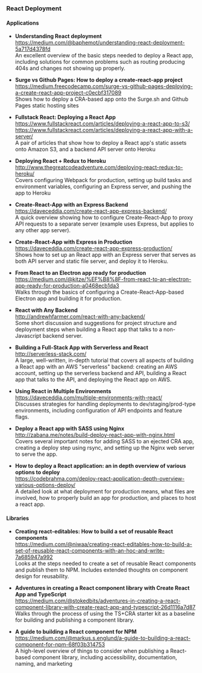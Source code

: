 ### React Deployment

#### Applications

- **Understanding React deployment**  
  https://medium.com/@baphemot/understanding-react-deployment-5a717d4378fd  
  An excellent overview of the basic steps needed to deploy a React app, including solutions for common problems such as routing producing 404s and changes not showing up properly.
  
- **Surge vs Github Pages: How to deploy a create-react-app project**  
  https://medium.freecodecamp.com/surge-vs-github-pages-deploying-a-create-react-app-project-c0ecbf317089  
  Shows how to deploy a CRA-based app onto the Surge.sh and Github Pages static hosting sites
  
- **Fullstack React: Deploying a React App**  
  https://www.fullstackreact.com/articles/deploying-a-react-app-to-s3/  
  https://www.fullstackreact.com/articles/deploying-a-react-app-with-a-server/  
  A pair of articles that show how to deploy a React app's static assets onto Amazon S3, and a backend API server onto Heroku
  
- **Deploying React + Redux to Heroku**  
  http://www.thegreatcodeadventure.com/deploying-react-redux-to-heroku/  
  Covers configuring Webpack for production, setting up build tasks and environment variables, configuring an Express server, and pushing the app to Heroku
  
- **Create-React-App with an Express Backend**  
  https://daveceddia.com/create-react-app-express-backend/  
  A quick overview showing how to configure Create-React-App to proxy API requests to a separate server (example uses Express, but applies to any other app server).
  
- **Create-React-App with Express in Production**  
  https://daveceddia.com/create-react-app-express-production/  
  Shows how to set up an React app with an Express server that serves as both API server and static file server, and deploy it to Heroku.
  
- **From React to an Electron app ready for production**  
  https://medium.com/@kitze/%EF%B8%8F-from-react-to-an-electron-app-ready-for-production-a0468ecb1da3  
  Walks through the basics of configuring a Create-React-App-based Electron app and building it for production.
  
- **React with Any Backend**  
  http://andrewhfarmer.com/react-with-any-backend/  
  Some short discussion and suggestions for project structure and deployment steps when building a React app that talks to a non-Javascript backend server.
  
- **Building a Full-Stack App with Serverless and React**  
  http://serverless-stack.com/  
  A large, well-written, in-depth tutorial that covers all aspects of building a React app with an AWS "serverless" backend: creating an AWS account, setting up the serverless backend and API, building a React app that talks to the API, and deploying the React app on AWS.
  
- **Using React in Multiple Environments**  
  https://daveceddia.com/multiple-environments-with-react/  
  Discusses strategies for handling deployments to dev/staging/prod-type environments, including configuration of API endpoints and feature flags.
  
- **Deploy a React app with SASS using Nginx**  
  http://zabana.me/notes/build-deploy-react-app-with-nginx.html  
  Covers several important notes for adding SASS to an ejected CRA app, creating a deploy step using rsync, and setting up the Nginx web server to serve the app.
  
- **How to deploy a React application: an in depth overview of various options to deploy**  
  https://codebrahma.com/deploy-react-application-depth-overview-various-options-deploy/  
  A detailed look at what deployment for production means, what files are involved, how to properly build an app for production, and places to host a react app.
  

#### Libraries

- **Creating react-editables: How to build a set of reusable React components**  
  https://medium.com/@niwaa/creating-react-editables-how-to-build-a-set-of-reusable-react-components-with-an-hoc-and-write-7a685947a992  
  Looks at the steps needed to create a set of reusable React components and publish them to NPM.  Includes extended thoughts on component design for reusability.

- **Adventures in creating a React component library with Create React App and TypeScript**  
  https://medium.com/@stokedbits/adventures-in-creating-a-react-component-library-with-create-react-app-and-typescript-26d1116a7d87  
  Walks through the process of using the TS+CRA starter kit as a baseline for building and publishing a component library.
  
- **A guide to building a React component for NPM**  
  https://medium.com/@markus.s.englund/a-guide-to-building-a-react-component-for-npm-68f03b314753  
  A high-level overview of things to consider when publishing a React-based component library, including accessibility, documentation, naming, and marketing